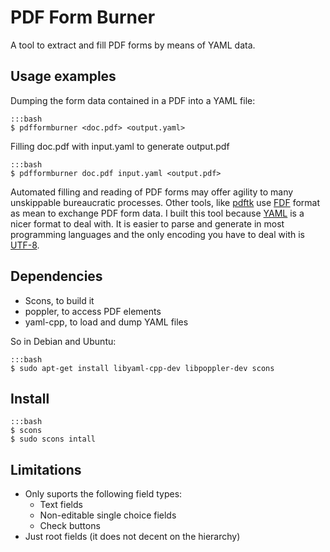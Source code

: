 # PDF Form Burner

A tool to extract and fill PDF forms by means of YAML data.

## Usage examples

Dumping the form data contained in a PDF into a YAML file:

	:::bash
	$ pdfformburner <doc.pdf> <output.yaml>

Filling doc.pdf with input.yaml to generate output.pdf

	:::bash
	$ pdfformburner doc.pdf input.yaml <output.pdf>

Automated filling and reading of PDF forms may offer agility
to many unskippable bureaucratic processes.
Other tools, like [pdftk] use [FDF] format as mean to exchange PDF form data.
I built this tool because [YAML] is a nicer format to deal with.
It is easier to parse and generate in most programming languages and
the only encoding you have to deal with is [UTF-8].

[pdftk]:(http://www.pdflabs.com/tools/pdftk-the-pdf-toolkit/)
[YAML]:(http://yaml.org)
[FDF]:(http://en.wikipedia.org/wiki/Forms_Data_Format)
[UTF-8]:(http://www.utf8everywhere.org/)

## Dependencies

- Scons, to build it
- poppler, to access PDF elements
- yaml-cpp, to load and dump YAML files

So in Debian and Ubuntu:

	:::bash
	$ sudo apt-get install libyaml-cpp-dev libpoppler-dev scons

## Install

	:::bash
	$ scons
	$ sudo scons intall

## Limitations

- Only suports the following field types:
	- Text fields
	- Non-editable single choice fields
	- Check buttons
- Just root fields (it does not decent on the hierarchy)




